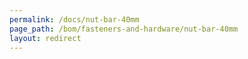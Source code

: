 ```yaml
---
permalink: /docs/nut-bar-40mm
page_path: /bom/fasteners-and-hardware/nut-bar-40mm
layout: redirect
---
```


